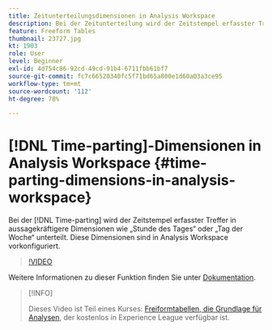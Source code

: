 ```yaml
---
title: Zeitunterteilungsdimensionen in Analysis Workspace
description: Bei der Zeitunterteilung wird der Zeitstempel erfasster Treffer in aussagekräftigere Dimensionen wie „Stunde des Tages“ oder „Tag der Woche“ unterteilt. Diese Dimensionen sind in Analysis Workspace vorkonfiguriert.
feature: Freeform Tables
thumbnail: 23727.jpg
kt: 1903
role: User
level: Beginner
exl-id: 4d754c86-92cd-49cd-91b4-6711fbb61bf7
source-git-commit: fc7c66520340fc5f71bd65a800e1d60a03a3ce95
workflow-type: tm+mt
source-wordcount: '112'
ht-degree: 78%

---
```


# [!DNL Time-parting]-Dimensionen in Analysis Workspace {#time-parting-dimensions-in-analysis-workspace}

Bei der [!DNL Time-parting] wird der Zeitstempel erfasster Treffer in aussagekräftigere Dimensionen wie „Stunde des Tages“ oder „Tag der Woche“ unterteilt. Diese Dimensionen sind in Analysis Workspace vorkonfiguriert.

>[!VIDEO](https://video.tv.adobe.com/v/23727/?quality=12&learn=on)

Weitere Informationen zu dieser Funktion finden Sie unter [Dokumentation](https://experienceleague.adobe.com/docs/analytics/analyze/analysis-workspace/components/dimensions/time-parting-dimensions.html?lang=de).

>[!INFO]
>
> Dieses Video ist Teil eines Kurses: [Freiformtabellen, die Grundlage für Analysen](https://experienceleague.adobe.com/?recommended=Analytics-U-1-2020.3), der kostenlos in Experience League verfügbar ist.
